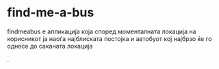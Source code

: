 # find-me-a-bus
findmeabus е апликација која според моменталната локација на корисникот ја наоѓа најблиската постојка и автобуот кој најбрзо ќе го однесе до саканата локација


.
